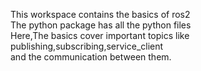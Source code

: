 This workspace contains the basics of ros2
<br>
The python package has all the python files
<br>
Here,The basics cover important topics like
<br>
 publishing,subscribing,service_client
 <br>
 and the communication between them.